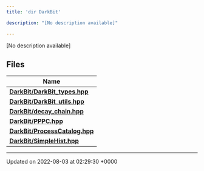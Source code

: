 ```yaml
---
title: 'dir DarkBit'

description: "[No description available]"

---
```







[No description available]

## Files

| Name           |
| -------------- |
| **[DarkBit/DarkBit_types.hpp](/documentation/code/gambit_sphinx/files/darkbit__types_8hpp/#file-darkbit-types.hpp)**  |
| **[DarkBit/DarkBit_utils.hpp](/documentation/code/gambit_sphinx/files/darkbit__utils_8hpp/#file-darkbit-utils.hpp)**  |
| **[DarkBit/decay_chain.hpp](/documentation/code/gambit_sphinx/files/decay__chain_8hpp/#file-decay-chain.hpp)**  |
| **[DarkBit/PPPC.hpp](/documentation/code/gambit_sphinx/files/pppc_8hpp/#file-pppc.hpp)**  |
| **[DarkBit/ProcessCatalog.hpp](/documentation/code/gambit_sphinx/files/processcatalog_8hpp/#file-processcatalog.hpp)**  |
| **[DarkBit/SimpleHist.hpp](/documentation/code/gambit_sphinx/files/simplehist_8hpp/#file-simplehist.hpp)**  |






-------------------------------

Updated on 2022-08-03 at 02:29:30 +0000
